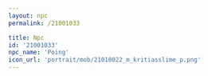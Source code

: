 ```yaml
---
layout: npc
permalink: /21001033

title: Npc
id: '21001033'
npc_name: 'Poing'
icon_url: 'portrait/mob/21010022_m_kritiasslime_p.png'
---
```

